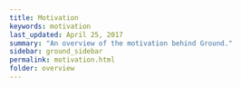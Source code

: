 ```yaml
---
title: Motivation
keywords: motivation
last_updated: April 25, 2017
summary: "An overview of the motivation behind Ground."
sidebar: ground_sidebar
permalink: motivation.html
folder: overview
---
```



